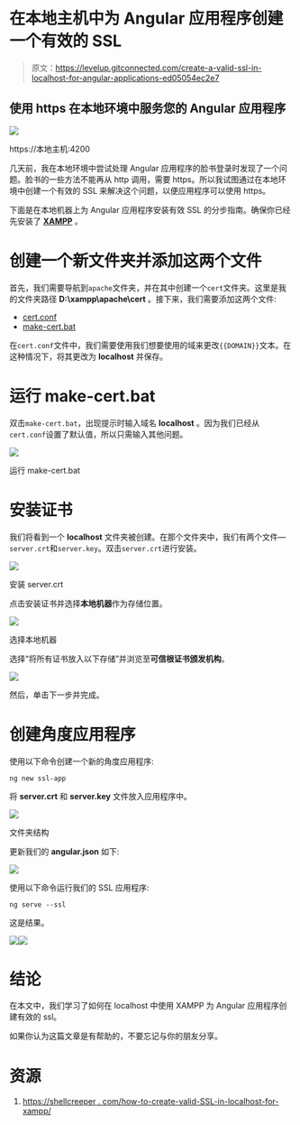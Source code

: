 # 在本地主机中为 Angular 应用程序创建一个有效的 SSL

> 原文：<https://levelup.gitconnected.com/create-a-valid-ssl-in-localhost-for-angular-applications-ed05054ec2e7>

## 使用 https 在本地环境中服务您的 Angular 应用程序

![](img/630ec68b4a0ef69db2af7d175c4837aa.png)

https://本地主机:4200

几天前，我在本地环境中尝试处理 Angular 应用程序的脸书登录时发现了一个问题。脸书的一些方法不能再从 http 调用，需要 https。所以我试图通过在本地环境中创建一个有效的 SSL 来解决这个问题，以便应用程序可以使用 https。

下面是在本地机器上为 Angular 应用程序安装有效 SSL 的分步指南。确保你已经先安装了 [**XAMPP**](https://www.apachefriends.org/download.html) 。

# 创建一个新文件夹并添加这两个文件

首先，我们需要导航到`apache`文件夹，并在其中创建一个`cert`文件夹。这里是我的文件夹路径 **D:\xampp\apache\cert** 。接下来，我们需要添加这两个文件:

*   [cert.conf](https://gist.github.com/turtlepod/3b8d8d0eef29de019951aa9d9dcba546)
*   [make-cert.bat](https://gist.github.com/turtlepod/e94928cddbfc46cfbaf8c3e5856577d0)

在`cert.conf`文件中，我们需要使用我们想要使用的域来更改`{{DOMAIN}}`文本。在这种情况下，将其更改为 **localhost** 并保存。

# **运行 make-cert.bat**

双击`make-cert.bat`，出现提示时输入域名 **localhost** 。因为我们已经从`cert.conf`设置了默认值，所以只需输入其他问题。

![](img/a60b08aafdcc84bd4e8c0cb11325be97.png)

运行 make-cert.bat

# 安装证书

我们将看到一个 **localhost** 文件夹被创建。在那个文件夹中，我们有两个文件— `server.crt`和`server.key`。双击`server.crt`进行安装。

![](img/7d7e443a7a7e0337a2300b4f49854253.png)

安装 server.crt

点击安装证书并选择**本地机器**作为存储位置。

![](img/a16863c8da6c9ccad9d863a5ef2f27fb.png)

选择本地机器

选择“将所有证书放入以下存储”并浏览至**可信根证书颁发机构**。

![](img/e86cb41928274d113d976ae788fb935c.png)

然后，单击下一步并完成。

# 创建角度应用程序

使用以下命令创建一个新的角度应用程序:

```
ng new ssl-app
```

将 **server.crt** 和 **server.key** 文件放入应用程序中。

![](img/7e1ebaa62845c66aac213a1517ac43cd.png)

文件夹结构

更新我们的 **angular.json** 如下:

![](img/0edd712483b9ed68e913ef2dd3a70bcf.png)

使用以下命令运行我们的 SSL 应用程序:

```
ng serve --ssl
```

这是结果。

![](img/ed41b58a65f29105be005e039f634f76.png)![](img/24fa79826413659aa13d86c1cd693655.png)

# 结论

在本文中，我们学习了如何在 localhost 中使用 XAMPP 为 Angular 应用程序创建有效的 ssl。

如果你认为这篇文章是有帮助的，不要忘记与你的朋友分享。

# 资源

1.  [https://shellcreeper . com/how-to-create-valid-SSL-in-localhost-for-xampp/](https://shellcreeper.com/how-to-create-valid-ssl-in-localhost-for-xampp/)